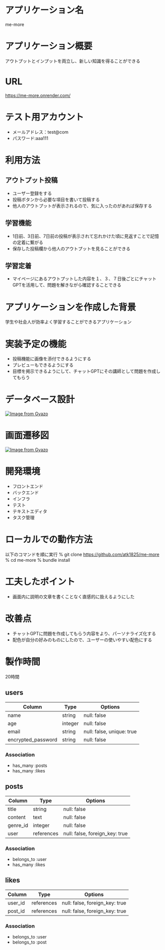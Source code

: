 # アプリケーション名
 me-more

# アプリケーション概要
 アウトプットとインプットを両立し、新しい知識を得ることができる

# URL
https://me-more.onrender.com/

# テスト用アカウント
* メールアドレス：test@com
* パスワード:aaa111

# 利用方法
## アウトプット投稿
* ユーザー登録をする
* 投稿ボタンから必要な項目を書いて投稿する
* 他人のアウトプットが表示されるので、気に入ったのがあれば保存する
## 学習機能
* 1日前、3日前、7日前の投稿が表示されて忘れかけた頃に見返すことで記憶の定着に繋がる
* 保存した投稿欄から他人のアウトプットを見ることができる

## 学習定着
* マイページにあるアウトプットした内容を１、３、７日後ごとにチャットGPTを活用して、問題を解きながら確認することできる

# アプリケーションを作成した背景
 学生や社会人が効率よく学習することができるアプリケーション

# 実装予定の機能
* 投稿機能に画像を添付できるようにする
* プレビューもできるようにする
* 目標を掲示できるようにして、チャットGPTにその講師として問題を作成してもらう

# データベース設計
[![Image from Gyazo](https://i.gyazo.com/36c73673f2c9e1e22fd21badc06acfbe.png)](https://gyazo.com/36c73673f2c9e1e22fd21badc06acfbe)

# 画面遷移図
[![Image from Gyazo](https://i.gyazo.com/d157ed0c2c1f2419e52647bd3fbc2c83.png)](https://gyazo.com/d157ed0c2c1f2419e52647bd3fbc2c83)

# 開発環境
* フロントエンド
* バックエンド
* インフラ
* テスト
* テキストエディタ
* タスク管理

# ローカルでの動作方法
以下のコマンドを順に実行
% git clone https://github.com/atk1825/me-more
% cd me-more
% bundle install

# 工夫したポイント
* 画面内に説明の文章を書くことなく直感的に扱えるようにした

# 改善点
* チャットGPTに問題を作成してもらう内容をより、パーソナライズ化する
* 配色が自分の好みのものにしたので、ユーザーの使いやすい配色にする

# 製作時間
20時間


## users
| Column             | Type      | Options                   |
| ------------------ | --------- | ------------------------- |
| name               | string    | null: false               |
| age                | integer   | null: false               |
| email              | string    | null: false, unique: true |
| encrypted_password | string    | null: false               |

### Association
- has_many :posts
- has_many :likes


## posts
| Column   | Type       | Options                        |
| -------- | ---------- | ------------------------------ |
| title    | string     | null: false                    |
| content  | text       | null: false                    |
| genre_id | integer    | null: false                    |
| user     | references | null: false, foreign_key: true |

### Association
- belongs_to :user
- has_many :likes


## likes
| Column  | Type       | Options
| ------- | ---------- | ------------------------------ |
| user_id | references | null: false, foreign_key: true |
| post_id | references | null: false, foreign_key: true |

### Association
- belongs_to :user
- belongs_to :post